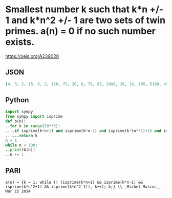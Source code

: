 # Smallest number k such that k\*n \+/\- 1 and k\*n^2 \+/\- 1 are two sets of twin primes\. a\(n\) \= 0 if no such number exists\.
https://oeis.org/A239020
## JSON
```JSON
[4, 3, 2, 15, 6, 2, 150, 75, 20, 6, 78, 85, 2490, 30, 18, 195, 5160, 490, 330, 12, 2, 870, 330, 13, 42, 105, 2280, 375, 12, 41, 1632, 720, 90, 3, 216, 2, 1380, 615, 98, 84, 438, 65, 600, 210, 148, 735, 3870, 115, 138, 39, 182, 2715, 16590, 48, 60, 63, 210, 120]
```
## Python
```Python
import sympy
from sympy import isprime
def b(n):
..for k in range(10**5):
....if isprime(k*n+1) and isprime(k*n-1) and isprime(k*(n**2)+1) and isprime(k*(n**2)-1):
......return k
n = 1
while n < 100:
..print(b(n))
..n += 1
```
## PARI
```PARI
a(n) = {k = 1; while (! (isprime(k*n+1) && isprime(k*n-1) && isprime(k*n^2+1) && isprime(k*n^2-1)), k++); k;} \\ _Michel Marcus_, Mar 15 2014
```
